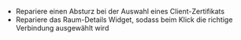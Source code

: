* Repariere einen Absturz bei der Auswahl eines Client-Zertifikats
* Repariere das Raum-Details Widget, sodass beim Klick die richtige Verbindung ausgewählt wird